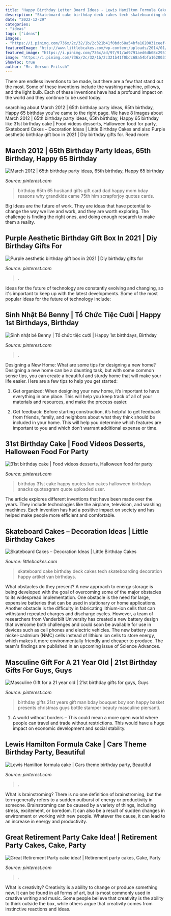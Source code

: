 ```yaml
---
title: "Happy Birthday Letter Board Ideas - Lewis Hamilton Formula Cake"
description: "Skateboard cake birthday deck cakes tech skateboarding decoration happy artikel van birthdays"
date: "2022-12-29"
categories:
- "ideas"
tags: ["ideas"]
images:
- "https://i.pinimg.com/736x/2c/32/1b/2c321b41f0bdc68a54bfa1620031ceef--boss-gifts-man-gifts.jpg"
featuredImage: "http://www.littlebcakes.com/wp-content/uploads/2014/01/Skateboard-Cake.jpg"
featured_image: "https://i.pinimg.com/736x/ad/97/91/ad9791aed6db08c2951876ad0b498eff.jpg"
image: "https://i.pinimg.com/736x/2c/32/1b/2c321b41f0bdc68a54bfa1620031ceef--boss-gifts-man-gifts.jpg"
ShowToc: true
author: "Mr. Gerson Fritsch"
---
```



There are endless inventions to be made, but there are a few that stand out the most. Some of these inventions include the washing machine, pillows, and the light bulb. Each of these inventions have had a profound impact on the world and they continue to be used today.

	

		
searching about March 2012 | 65th birthday party ideas, 65th birthday, Happy 65 birthday you've came to the right page. We have 8 Images about March 2012 | 65th birthday party ideas, 65th birthday, Happy 65 birthday like 31st birthday cake | Food videos desserts, Halloween food for party, Skateboard Cakes – Decoration Ideas | Little Birthday Cakes and also Purple aesthetic birthday gift box in 2021 | Diy birthday gifts for. Read more:
		
    
## March 2012 | 65th Birthday Party Ideas, 65th Birthday, Happy 65 Birthday

<img loading=lazy src="https://i.pinimg.com/736x/4b/b0/47/4bb04737a88bf9899b77b914f2911bf6--scrap.jpg" onerror="this.onerror=null;this.src='https://tse1.mm.bing.net/th?id=OIP.LzLXTbnN71xlStZ0NzPNfQHaJ3&amp;pid=15.1';" alt="March 2012 | 65th birthday party ideas, 65th birthday, Happy 65 birthday">

_Source: pinterest.com_

>birthday 65th 65 husband gifts gift card dad happy mom bday reasons why grandkids came 75th him scrapforjoy quotes cards. 

	

Big Ideas are the future of work. They are ideas that have potential to change the way we live and work, and they are worth exploring. The challenge is finding the right ones, and doing enough research to make them a reality.

    
## Purple Aesthetic Birthday Gift Box In 2021 | Diy Birthday Gifts For

<img loading=lazy src="https://i.pinimg.com/736x/ad/97/91/ad9791aed6db08c2951876ad0b498eff.jpg" onerror="this.onerror=null;this.src='https://tse4.mm.bing.net/th?id=OIP.u3fhkbJPcWnjb9hMdzTeSwAAAA&amp;pid=15.1';" alt="Purple aesthetic birthday gift box in 2021 | Diy birthday gifts for">

_Source: pinterest.com_

>. 

	

Ideas for the future of technology are constantly evolving and changing, so it's important to keep up with the latest developments. Some of the most popular ideas for the future of technology include: 

    
## Sinh Nhật Bé Benny | Tổ Chức Tiệc Cưới | Happy 1st Birthdays, Birthday

<img loading=lazy src="https://i.pinimg.com/736x/d8/ea/e0/d8eae0471adfcf8fb8fd0bd1643af10f--welcome-boards-dinosaurs.jpg" onerror="this.onerror=null;this.src='https://tse2.mm.bing.net/th?id=OIP.4Pg_-Z4PVfDhgDZR3TV6WQHaKp&amp;pid=15.1';" alt="Sinh nhật bé Benny | Tổ chức tiệc cưới | Happy 1st birthdays, Birthday">

_Source: pinterest.com_

>. 

	

Designing a New Home: What are some tips for designing a new home?
Designing a new home can be a daunting task, but with some common sense tips, you can create a beautiful and sturdy home that will make your life easier. Here are a few tips to help you get started:
1. Get organized: When designing your new home, it’s important to have everything in one place. This will help you keep track of all of your materials and resources, and make the process easier.

2. Get feedback: Before starting construction, it’s helpful to get feedback from friends, family, and neighbors about what they think should be included in your home. This will help you determine which features are important to you and which don’t warrant additional expense or time.


    
## 31st Birthday Cake | Food Videos Desserts, Halloween Food For Party

<img loading=lazy src="https://i.pinimg.com/736x/e5/3a/a7/e53aa72d85b2bae50b4acabdf24a3ce5--st-birthday-birthday-fun.jpg" onerror="this.onerror=null;this.src='https://tse3.mm.bing.net/th?id=OIP.WrJ3urewn1hGY7tWYyotDgHaJ6&amp;pid=15.1';" alt="31st birthday cake | Food videos desserts, Halloween food for party">

_Source: pinterest.com_

>birthday 31st cake happy quotes fun cakes halloween birthdays snacks quotesgram quote uploaded user. 

	

The article explores different inventions that have been made over the years. They include technologies like the airplane, television, and washing machines. Each invention has had a positive impact on society and has helped make people more efficient and comfortable.

    
## Skateboard Cakes – Decoration Ideas | Little Birthday Cakes

<img loading=lazy src="http://www.littlebcakes.com/wp-content/uploads/2014/01/Skateboard-Cake.jpg" onerror="this.onerror=null;this.src='https://tse1.mm.bing.net/th?id=OIP.JZatjIIncclm2JaAKMA_3AHaF4&amp;pid=15.1';" alt="Skateboard Cakes – Decoration Ideas | Little Birthday Cakes">

_Source: littlebcakes.com_

>skateboard cake birthday deck cakes tech skateboarding decoration happy artikel van birthdays. 

	

What obstacles do they present?
A new approach to energy storage is being developed with the goal of overcoming some of the major obstacles to its widespread implementation. One obstacle is the need for large, expensive batteries that can be used in stationary or home applications. Another obstacle is the difficulty in fabricating lithium-ion cells that can withstand repeated charges and discharge cycles. However, a team of researchers from Vanderbilt University has created a new battery design that overcome both challenges and could soon be available for use in devices such as cell phones and electric vehicles. The new battery uses nickel-cadmium (NMC) cells instead of lithium ion cells to store energy, which makes it more environmentally friendly and cheaper to produce. The team's findings are published in an upcoming issue of Science Advances.

    
## Masculine Gift For A 21 Year Old | 21st Birthday Gifts For Guys, Guys

<img loading=lazy src="https://i.pinimg.com/736x/2c/32/1b/2c321b41f0bdc68a54bfa1620031ceef--boss-gifts-man-gifts.jpg" onerror="this.onerror=null;this.src='https://tse2.mm.bing.net/th?id=OIP.JYjg1JD2GOiEUV4md9k-sQHaJ4&amp;pid=15.1';" alt="Masculine Gift for a 21 year old | 21st birthday gifts for guys, Guys">

_Source: pinterest.com_

>birthday gifts 21st years gift man bday bouquet boy son happy basket presents christmas guys bottle stamper beauty masculine piersanti. 

	

1. A world without borders – This could mean a more open world where people can travel and trade without restrictions. This would have a huge impact on economic development and social stability. 

    
## Lewis Hamilton Formula Cake | Cars Theme Birthday Party, Beautiful

<img loading=lazy src="https://i.pinimg.com/736x/50/ed/22/50ed229c26e76f150c5ac8b0861e7ad4.jpg" onerror="this.onerror=null;this.src='https://tse2.mm.bing.net/th?id=OIP.TUaXF4ofzIhSk74WB5wDKwHaJ3&amp;pid=15.1';" alt="Lewis Hamilton formula cake | Cars theme birthday party, Beautiful">

_Source: pinterest.com_

>. 

	

What is brainstroming?
There is no one definition of brainstroming, but the term generally refers to a sudden outburst of energy or productivity in someone. Brainstroming can be caused by a variety of things, including stress, excitement, or boredom. It can also be a result of sudden changes in environment or working with new people. Whatever the cause, it can lead to an increase in energy and productivity.

    
## Great Retirement Party Cake Idea! | Retirement Party Cakes, Cake, Party

<img loading=lazy src="https://i.pinimg.com/736x/61/5b/df/615bdffd4c19995ee3ef165c5b363a3d--retirement-party-cakes-cake-ideas.jpg" onerror="this.onerror=null;this.src='https://tse3.mm.bing.net/th?id=OIP.SMnQbAhtZR4AY7rKlnLQJQHaHd&amp;pid=15.1';" alt="Great Retirement Party cake idea! | Retirement party cakes, Cake, Party">

_Source: pinterest.com_

>. 

	

What is creativity?
Creativity is a ability to change or produce something new. It can be found in all forms of art, but is most commonly used in creative writing and music. Some people believe that creativity is the ability to think outside the box, while others argue that creativity comes from instinctive reactions and ideas.

